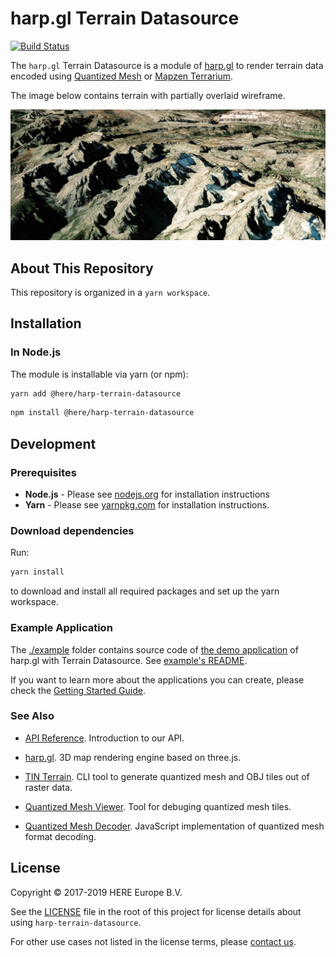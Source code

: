 # harp.gl Terrain Datasource 

[![Build Status](https://travis-ci.com/heremaps/harp-terrain-datasource.svg?token=XqJjRxFbW25Pc73LNRB9&branch=master)](https://travis-ci.com/heremaps/harp-terrain-datasource)

The `harp.gl` Terrain Datasource is a module of [harp.gl](https://github.com/heremaps/harp.gl) to render terrain data encoded using [Quantized Mesh](https://github.com/AnalyticalGraphicsInc/quantized-mesh) or [Mapzen Terrarium](https://mapzen.com/documentation/terrain-tiles/formats/#terrarium).

The image below contains terrain with partially overlaid wireframe.

![Terrain with partially overlaid wireframe](./harp-terrain-datasource.png)

## About This Repository

This repository is organized in a `yarn workspace`.

## Installation

### In Node.js

The module is installable via yarn (or npm):

```sh
yarn add @here/harp-terrain-datasource
```

```sh
npm install @here/harp-terrain-datasource
```

## Development

### Prerequisites

-   **Node.js** - Please see [nodejs.org](https://nodejs.org/) for installation instructions
-   **Yarn** - Please see [yarnpkg.com](https://yarnpkg.com/en/) for installation instructions.

### Download dependencies

Run:

```sh
yarn install
```

to download and install all required packages and set up the yarn workspace.

### Example Application

The [./example](./example) folder contains source code of [the demo application](https://heremaps.github.io/harp-terrain-datasource/) of harp.gl with Terrain Datasource. See [example's README](./example/README.md).

If you want to learn more about the applications you can create, please check the [Getting Started Guide](docs/GettingStartedGuide.md).

### See Also

* [API Reference](docs/APIReference.md). Introduction to our API.

* [harp.gl](https://github.com/heremaps/harp.gl). 3D map rendering engine based on three.js.

* [TIN Terrain](https://github.com/heremaps/tin-terrain). CLI tool to generate quantized mesh and OBJ tiles out of raster data.

* [Quantized Mesh Viewer](https://github.com/heremaps/quantized-mesh-viewer). Tool for debuging quantized mesh tiles.

* [Quantized Mesh Decoder](https://github.com/heremaps/quantized-mesh-decoder). JavaScript implementation of quantized mesh format decoding.

## License

Copyright © 2017-2019 HERE Europe B.V.

See the [LICENSE](./LICENSE) file in the root of this project for license details about using `harp-terrain-datasource`.

For other use cases not listed in the license terms, please [contact us](https://developer.here.com/contact-us).
